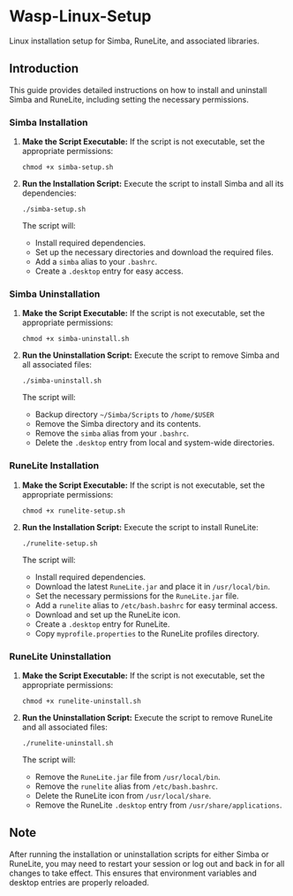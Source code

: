 # Wasp-Linux-Setup
Linux installation setup for Simba, RuneLite, and associated libraries.

## Introduction

This guide provides detailed instructions on how to install and uninstall Simba and RuneLite, including setting the necessary permissions.

### Simba Installation

1. **Make the Script Executable:**
   If the script is not executable, set the appropriate permissions:

   `chmod +x simba-setup.sh`

2. **Run the Installation Script:**
   Execute the script to install Simba and all its dependencies:
   
   `./simba-setup.sh`

   The script will:
   - Install required dependencies.
   - Set up the necessary directories and download the required files.
   - Add a `simba` alias to your `.bashrc`.
   - Create a `.desktop` entry for easy access.

### Simba Uninstallation

1. **Make the Script Executable:**
   If the script is not executable, set the appropriate permissions:
   
   `chmod +x simba-uninstall.sh`

2. **Run the Uninstallation Script:**
   Execute the script to remove Simba and all associated files:
   
   `./simba-uninstall.sh`

   The script will:
   - Backup directory `~/Simba/Scripts` to `/home/$USER`
   - Remove the Simba directory and its contents.
   - Remove the `simba` alias from your `.bashrc`.
   - Delete the `.desktop` entry from local and system-wide directories.

### RuneLite Installation

1. **Make the Script Executable:**
   If the script is not executable, set the appropriate permissions:
   
   `chmod +x runelite-setup.sh`

2. **Run the Installation Script:**
   Execute the script to install RuneLite:
   
   `./runelite-setup.sh`

   The script will:
   - Install required dependencies.
   - Download the latest `RuneLite.jar` and place it in `/usr/local/bin`.
   - Set the necessary permissions for the `RuneLite.jar` file.
   - Add a `runelite` alias to `/etc/bash.bashrc` for easy terminal access.
   - Download and set up the RuneLite icon.
   - Create a `.desktop` entry for RuneLite.
   - Copy `myprofile.properties` to the RuneLite profiles directory.

### RuneLite Uninstallation

1. **Make the Script Executable:**
   If the script is not executable, set the appropriate permissions:
   
   `chmod +x runelite-uninstall.sh`

2. **Run the Uninstallation Script:**
   Execute the script to remove RuneLite and all associated files:
   
   `./runelite-uninstall.sh`

   The script will:
   - Remove the `RuneLite.jar` file from `/usr/local/bin`.
   - Remove the `runelite` alias from `/etc/bash.bashrc`.
   - Delete the RuneLite icon from `/usr/local/share`.
   - Remove the RuneLite `.desktop` entry from `/usr/share/applications`.

## Note

After running the installation or uninstallation scripts for either Simba or RuneLite, you may need to restart your session or log out and back in for all changes to take effect. This ensures that environment variables and desktop entries are properly reloaded.